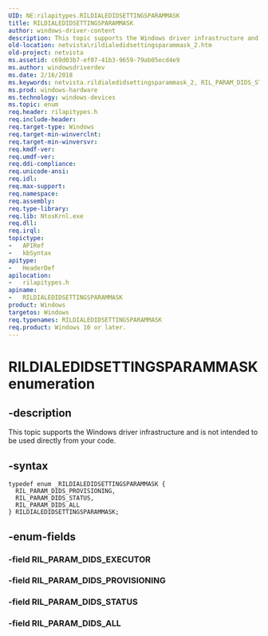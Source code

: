 ```yaml
---
UID: NE:rilapitypes.RILDIALEDIDSETTINGSPARAMMASK
title: RILDIALEDIDSETTINGSPARAMMASK
author: windows-driver-content
description: This topic supports the Windows driver infrastructure and is not intended to be used directly from your code.
old-location: netvista\rildialedidsettingsparammask_2.htm
old-project: netvista
ms.assetid: c69d03b7-ef07-41b3-9659-79ab05ecd4e9
ms.author: windowsdriverdev
ms.date: 2/16/2018
ms.keywords: netvista.rildialedidsettingsparammask_2, RIL_PARAM_DIDS_STATUS, rilapitypes/RIL_PARAM_DIDS_ALL, RIL_PARAM_DIDS_ALL, RILDIALEDIDSETTINGSPARAMMASK, rilapitypes/RILDIALEDIDSETTINGSPARAMMASK, rilapitypes/RIL_PARAM_DIDS_STATUS, RIL_PARAM_DIDS_PROVISIONING, RILDIALEDIDSETTINGSPARAMMASK enumeration [Network Drivers Starting with Windows Vista], rilapitypes/RIL_PARAM_DIDS_PROVISIONING
ms.prod: windows-hardware
ms.technology: windows-devices
ms.topic: enum
req.header: rilapitypes.h
req.include-header: 
req.target-type: Windows
req.target-min-winverclnt: 
req.target-min-winversvr: 
req.kmdf-ver: 
req.umdf-ver: 
req.ddi-compliance: 
req.unicode-ansi: 
req.idl: 
req.max-support: 
req.namespace: 
req.assembly: 
req.type-library: 
req.lib: NtosKrnl.exe
req.dll: 
req.irql: 
topictype:
-	APIRef
-	kbSyntax
apitype:
-	HeaderDef
apilocation:
-	rilapitypes.h
apiname:
-	RILDIALEDIDSETTINGSPARAMMASK
product: Windows
targetos: Windows
req.typenames: RILDIALEDIDSETTINGSPARAMMASK
req.product: Windows 10 or later.
---
```


# RILDIALEDIDSETTINGSPARAMMASK enumeration


## -description


This topic supports the Windows driver infrastructure and is not intended to be used directly from your code. 


## -syntax


````
typedef enum _RILDIALEDIDSETTINGSPARAMMASK { 
  RIL_PARAM_DIDS_PROVISIONING,
  RIL_PARAM_DIDS_STATUS,
  RIL_PARAM_DIDS_ALL
} RILDIALEDIDSETTINGSPARAMMASK;
````


## -enum-fields




### -field RIL_PARAM_DIDS_EXECUTOR


### -field RIL_PARAM_DIDS_PROVISIONING


### -field RIL_PARAM_DIDS_STATUS


### -field RIL_PARAM_DIDS_ALL

